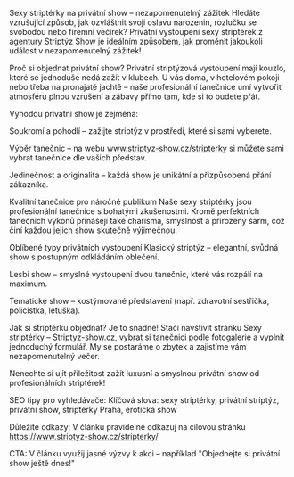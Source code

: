 Sexy striptérky na privátní show – nezapomenutelný zážitek
Hledáte vzrušující způsob, jak ozvláštnit svoji oslavu narozenin, rozlučku se svobodou nebo firemní večírek? Privátní vystoupení sexy striptérek z agentury Striptýz Show je ideálním způsobem, jak proměnit jakoukoli událost v nezapomenutelný zážitek!

Proč si objednat privátní show?
Privátní striptýzová vystoupení mají kouzlo, které se jednoduše nedá zažít v klubech. U vás doma, v hotelovém pokoji nebo třeba na pronajaté jachtě – naše profesionální tanečnice umí vytvořit atmosféru plnou vzrušení a zábavy přímo tam, kde si to budete přát.

Výhodou privátní show je zejména:

Soukromí a pohodlí – zažijte striptýz v prostředí, které si sami vyberete.

Výběr tanečnic – na webu www.striptyz-show.cz/stripterky si můžete sami vybrat tanečnice dle vašich představ.

Jedinečnost a originalita – každá show je unikátní a přizpůsobená přání zákazníka.

Kvalitní tanečnice pro náročné publikum
Naše sexy striptérky jsou profesionální tanečnice s bohatými zkušenostmi. Kromě perfektních tanečních výkonů přinášejí také charisma, smyslnost a přirozený šarm, což činí každou jejich show skutečně výjimečnou.

Oblíbené typy privátních vystoupení
Klasický striptýz – elegantní, svůdná show s postupným odkládáním oblečení.

Lesbi show – smyslné vystoupení dvou tanečnic, které vás rozpálí na maximum.

Tematické show – kostýmované představení (např. zdravotní sestřička, policistka, letuška).

Jak si striptérku objednat?
Je to snadné! Stačí navštívit stránku Sexy striptérky – Striptyz-show.cz, vybrat si tanečnici podle fotogalerie a vyplnit jednoduchý formulář. My se postaráme o zbytek a zajistíme vám nezapomenutelný večer.

Nenechte si ujít příležitost zažít luxusní a smyslnou privátní show od profesionálních striptérek!

SEO tipy pro vyhledávače:
Klíčová slova: sexy striptérky, privátní striptýz, privátní show, striptérky Praha, erotická show

Důležité odkazy: V článku pravidelně odkazuj na cílovou stránku https://www.striptyz-show.cz/stripterky/

CTA: V článku využij jasné výzvy k akci – například "Objednejte si privátní show ještě dnes!"
